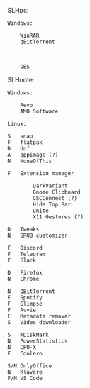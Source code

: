 SLHpc:

    Windows:
        
        WinRAR
        qBitTorrent
        
        
        
        OBS

SLHnote:
    
    Windows:

        Revo
        AMD Software

    Linux:

    S   snap
    F   flatpak    
    D   dnf
    A   appimage (?)
    N   NoneOfThis

    F   Extension manager

            DarkVariant
            Gnome Clipboard
            GSCConnect (?)
            Hide Top Bar
            Unite
            X11 Gestures (?)

    D   Tweaks
    N   GRUB customizer

    F   Discord
    F   Telegram
    F   Slack

    D   Firefox
    N   Chrome

    N   QBitTorrent
    F   Spotify
    F   Glimpse
    F   Avvie
    F   Metadata remover
    S   Video downloader

    S   KDiskMark
    N   PowerStatistics
    N   CPU-X
    F   Coolero

    S/N OnlyOffice
    N   Klavaro
    F/N VS Code

